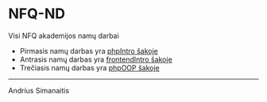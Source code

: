 # NFQ-ND
Visi NFQ akademijos namų darbai

* Pirmasis namų darbas yra [phpIntro šakoje](https://github.com/Voldemortas/NFQ-ND/tree/phpIntro) 
* Antrasis namų darbas yra [frontendIntro šakoje](https://github.com/Voldemortas/NFQ-ND/tree/frontendIntro) 
* Trečiasis namų darbas yra [phpOOP šakoje](https://github.com/Voldemortas/NFQ-ND/tree/phpOOP) 

-----
Andrius Simanaitis